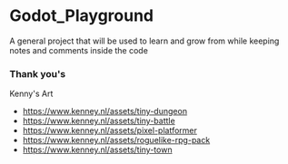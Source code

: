 # Godot_Playground
 A general project that will be used to learn and grow from while keeping notes and comments inside the code


### Thank you's
Kenny's Art
- https://www.kenney.nl/assets/tiny-dungeon
- https://www.kenney.nl/assets/tiny-battle
- https://www.kenney.nl/assets/pixel-platformer
- https://www.kenney.nl/assets/roguelike-rpg-pack
- https://www.kenney.nl/assets/tiny-town

